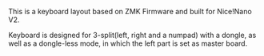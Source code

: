 This is a keyboard layout based on ZMK Firmware and built for Nice!Nano V2.

Keyboard is designed for 3-split(left, right and a numpad) with a dongle, as well as a dongle-less mode, in which the left part is set as master board.
